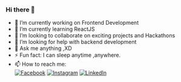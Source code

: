 ### Hi there 👋

<!--
**Sanskrita2001/Sanskrita2001** is a ✨ _special_ ✨ repository because its `README.md` (this file) appears on your GitHub profile.

Here are some ideas to get you started-->

- 🔭 I’m currently working on Frontend Development
- 🌱 I’m currently learning ReactJS
- 👯 I’m looking to collaborate on exciting projects and Hackathons
- 🤔 I’m looking for help with backend development
- 💬 Ask me anything ,XD
- ⚡ Fun fact: I can sleep anytime ,anywhere.
- 📫 How to reach me: <br> [![Facebook](https://img.shields.io/badge/Facebook-add-blue.svg?logo=facebook&logoColor=white)](https://www.facebook.com/sanskrita.saha.1) 
[![Instagram](https://img.shields.io/badge/Instagram-follow-purple.svg?logo=instagram&logoColor=white)](https://www.instagram.com/sans.krita125/)
[![LinkedIn](https://img.shields.io/badge/Linkedin-follow-informational?logo=linkedin&logoColor=white)](https://www.linkedin.com/in/sanskrita-saha-277018191/)

